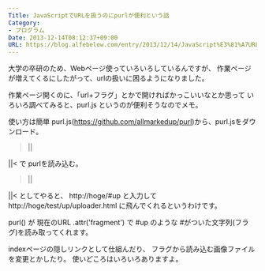 ```yaml
---
Title: JavaScriptでURLを扱うのにpurlが便利という話
Category:
- プログラム
Date: 2013-12-14T08:12:37+09:00
URL: https://blog.alfebelow.com/entry/2013/12/14/JavaScript%E3%81%A7URL%E3%82%92%E6%89%B1%E3%81%86%E3%81%AE%E3%81%ABpurl%E3%81%8C%E4%BE%BF%E5%88%A9%E3%81%A8%E3%81%84%E3%81%86%E8%A9%B1
---
```



大学の卒研のため、Webページ使っていろいろしているんですが、
作業ページが増えてくるにしたがって、urlの扱いに困るようになりました。

作業ページ開くのに、「url+フラグ」とかで開ければかっこいいなとか思って
いろいろ調べてみると、purl.js というのが便利そうなのでメモ。


使い方は簡単
purl.js(https://github.com/allmarkedup/purl)から、purl.jsをダウンロード。

>||
<script src="purl.js"></script>
||<
で purlを読み込む。

>||
<SCRIPT language="JavaScript">
  if(purl().attr('fragment') == "up"){
     location.href = "./test/up/uploader.html"
  }
</SCRIPT>
||<
としてやると、
http://hoge/#up
と入力して
http://hoge/test/up/uploader.html
に飛んでくれるというわけです。

purl() が 現在のURL
.attr('fragment') で #up のような #がついた文字列(フラグ)を読み取ってくれます。

indexページの隠しリンクとして仕組んだり、
フラグから読み込む画像ファイルを変更とかしたり。
使いどころはいろいろありますよ。
